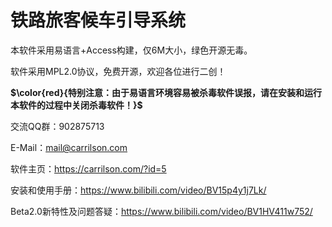 # 铁路旅客候车引导系统

本软件采用易语言+Access构建，仅6M大小，绿色开源无毒。

软件采用MPL2.0协议，免费开源，欢迎各位进行二创！

**$\color{red}{特别注意：由于易语言环境容易被杀毒软件误报，请在安装和运行本软件的过程中关闭杀毒软件！}$**

交流QQ群：902875713

E-Mail：mail@carrilson.com

软件主页：https://carrilson.com/?id=5

安装和使用手册：https://www.bilibili.com/video/BV15p4y1j7Lk/

Beta2.0新特性及问题答疑：https://www.bilibili.com/video/BV1HV411w752/
